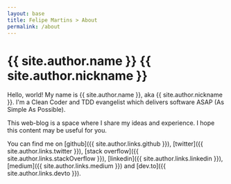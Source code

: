 ```yaml
---
layout: base
title: Felipe Martins > About
permalink: /about
---
```


# {{ site.author.name }} <span class="nickname">{{ site.author.nickname }}</span>

Hello, world! My name is {{ site.author.name }}, aka <span class="nickname"> {{
site.author.nickname }}</span>. I'm a Clean Coder and TDD evangelist which
delivers software ASAP (As Simple As Possible).

This web-blog is a space where I share my ideas and experience. I hope this
content may be useful for you.

You can find me on
  [github]({{ site.author.links.github }}),
  [twitter]({{ site.author.links.twitter }}),
  [stack overflow]({{ site.author.links.stackOverflow }}),
  [linkedin]({{ site.author.links.linkedin }}),
  [medium]({{ site.author.links.medium }}) and
  [dev.to]({{ site.author.links.devto }}).

